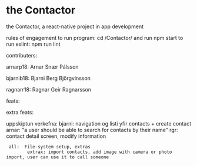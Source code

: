 # the Contactor
the Contactor, a react-native project in app development

rules of engagement
  to run program: cd /Contactor/ and run npm start
  to run eslint:  npm run lint

contributers:

  arnarp18:  Arnar Snær Pálsson

  bjarnib18: Bjarni Berg Björgvinsson

  ragnarr18: Ragnar Geir Ragnarsson

feats:


extra feats:



uppskiptun verkefna:
  bjarni:  navigation og listi yfir contacts + create contact
   arnar:  "a user should be able to search for contacts by their name"
     rgr:  contact detail screen, modify information

     all:  File-system setup, extras
            extrax: import contacts, add image with camera or photo import, user can use it to call someone
